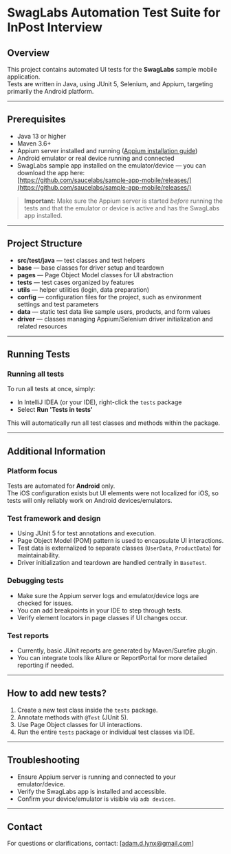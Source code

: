 # SwagLabs Automation Test Suite for InPost Interview

## Overview

This project contains automated UI tests for the **SwagLabs** sample mobile application.  
Tests are written in Java, using JUnit 5, Selenium, and Appium, targeting primarily the Android platform.

---

## Prerequisites

- Java 13 or higher
- Maven 3.6+
- Appium server installed and running ([Appium installation guide](https://appium.io/docs/en/about-appium/intro/))
- Android emulator or real device running and connected
- SwagLabs sample app installed on the emulator/device — you can download the app here:  
  [https://github.com/saucelabs/sample-app-mobile/releases/](https://github.com/saucelabs/sample-app-mobile/releases/)

> **Important:** Make sure the Appium server is started *before* running the tests and that the emulator or device is active and has the SwagLabs app installed.

---

## Project Structure

- **src/test/java** — test classes and test helpers
- **base** — base classes for driver setup and teardown
- **pages** — Page Object Model classes for UI abstraction
- **tests** — test cases organized by features
- **utils** — helper utilities (login, data preparation)
- **config** — configuration files for the project, such as environment settings and test parameters
- **data** — static test data like sample users, products, and form values
- **driver** — classes managing Appium/Selenium driver initialization and related resources

---

## Running Tests

### Running all tests

To run all tests at once, simply:

- In IntelliJ IDEA (or your IDE), right-click the `tests` package
- Select **Run 'Tests in tests'**

This will automatically run all test classes and methods within the package.

---

## Additional Information

### Platform focus

Tests are automated for **Android** only.  
The iOS configuration exists but UI elements were not localized for iOS, so tests will only reliably work on Android devices/emulators.

### Test framework and design

- Using JUnit 5 for test annotations and execution.
- Page Object Model (POM) pattern is used to encapsulate UI interactions.
- Test data is externalized to separate classes (`UserData`, `ProductData`) for maintainability.
- Driver initialization and teardown are handled centrally in `BaseTest`.

### Debugging tests

- Make sure the Appium server logs and emulator/device logs are checked for issues.
- You can add breakpoints in your IDE to step through tests.
- Verify element locators in page classes if UI changes occur.

### Test reports

- Currently, basic JUnit reports are generated by Maven/Surefire plugin.
- You can integrate tools like Allure or ReportPortal for more detailed reporting if needed.

---

## How to add new tests?

1. Create a new test class inside the `tests` package.
2. Annotate methods with `@Test` (JUnit 5).
3. Use Page Object classes for UI interactions.
4. Run the entire `tests` package or individual test classes via IDE.

---

## Troubleshooting

- Ensure Appium server is running and connected to your emulator/device.
- Verify the SwagLabs app is installed and accessible.
- Confirm your device/emulator is visible via `adb devices`.

---

## Contact

For questions or clarifications, contact: [adam.d.lynx@gmail.com]